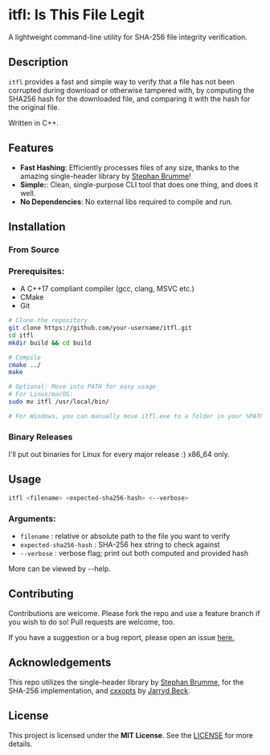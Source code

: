 # itfl: Is This File Legit
A lightweight command-line utility for SHA-256 file integrity verification.

## Description
```itfl``` provides a fast and simple way to verify that a file has not been corrupted during download or otherwise tampered with, by computing the SHA256 hash for the downloaded file, and comparing it with the hash for the original file.

Written in C++.

## Features
- __Fast Hashing__: Efficiently processes files of any size, thanks to the amazing single-header library by [Stephan Brumme](https://create.stephan-brumme.com/hash-library/)!
- __Simple:__: Clean, single-purpose CLI tool that does one thing, and does it well.
- __No Dependencies__: No external libs required to compile and run.

## Installation
### From Source
### Prerequisites:
- A C++17 compliant compiler (gcc, clang, MSVC etc.)
- CMake
- Git

```bash
# Clone the repository
git clone https://github.com/your-username/itfl.git
cd itfl
mkdir build && cd build

# Compile
cmake ../
make

# Optional: Move into PATH for easy usage
# For Linux/macOS:
sudo mv itfl /usr/local/bin/

# For Windows, you can manually move itfl.exe to a folder in your %PATH%
```
### Binary Releases
I'll put out binaries for Linux for every major release :) x86_64 only.

## Usage

```bash
itfl <filename> <expected-sha256-hash> <--verbose>
```

### Arguments:
- ```filename``` : relative or absolute path to the file you want to verify
- ```expected-sha256-hash``` : SHA-256 hex string to check against
- ```--verbose``` : verbose flag; print out both computed and provided hash

More can be viewed by --help.

## Contributing

Contributions are welcome. Please fork the repo and use a feature branch if you wish to do so! Pull requests are welcome, too.

If you have a suggestion or a bug report, please open an issue [here.](https://github.com/nxck2005/itfl/issues "Issues")

## Acknowledgements

This repo utilizes the single-header library by [Stephan Brumme](https://create.stephan-brumme.com/hash-library/), for the SHA-256 implementation, and [cxxopts](https://github.com/jarro2783/cxxopts) by [Jarryd Beck](https://github.com/jarro2783).

## License

This project is licensed under the __MIT License__. See the [LICENSE](https://github.com/nxck2005/itfl/blob/main/LICENSE "License for nxck2005/itfl") for more details.
